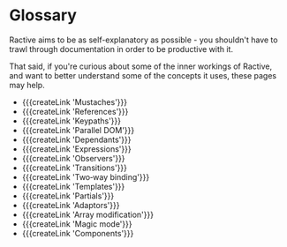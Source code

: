 # Glossary

Ractive aims to be as self-explanatory as possible - you shouldn't have to trawl through documentation in order to be productive with it.

That said, if you're curious about some of the inner workings of Ractive, and want to better understand some of the concepts it uses, these pages may help.

* {{{createLink 'Mustaches'}}}
* {{{createLink 'References'}}}
* {{{createLink 'Keypaths'}}}
* {{{createLink 'Parallel DOM'}}}
* {{{createLink 'Dependants'}}}
* {{{createLink 'Expressions'}}}
* {{{createLink 'Observers'}}}
* {{{createLink 'Transitions'}}}
* {{{createLink 'Two‐way binding'}}}
* {{{createLink 'Templates'}}}
* {{{createLink 'Partials'}}}
* {{{createLink 'Adaptors'}}}
* {{{createLink 'Array modification'}}}
* {{{createLink 'Magic mode'}}}
* {{{createLink 'Components'}}}